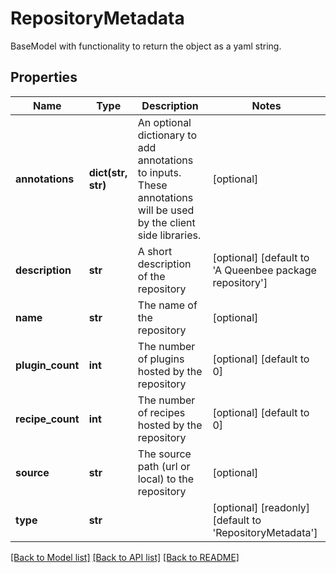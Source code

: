 # RepositoryMetadata

BaseModel with functionality to return the object as a yaml string.
## Properties
Name | Type | Description | Notes
------------ | ------------- | ------------- | -------------
**annotations** | **dict(str, str)** | An optional dictionary to add annotations to inputs. These annotations will be used by the client side libraries. | [optional] 
**description** | **str** | A short description of the repository | [optional] [default to 'A Queenbee package repository']
**name** | **str** | The name of the repository | [optional] 
**plugin_count** | **int** | The number of plugins hosted by the repository | [optional] [default to 0]
**recipe_count** | **int** | The number of recipes hosted by the repository | [optional] [default to 0]
**source** | **str** | The source path (url or local) to the repository | [optional] 
**type** | **str** |  | [optional] [readonly] [default to 'RepositoryMetadata']

[[Back to Model list]](../README.md#documentation-for-models) [[Back to API list]](../README.md#documentation-for-api-endpoints) [[Back to README]](../README.md)



